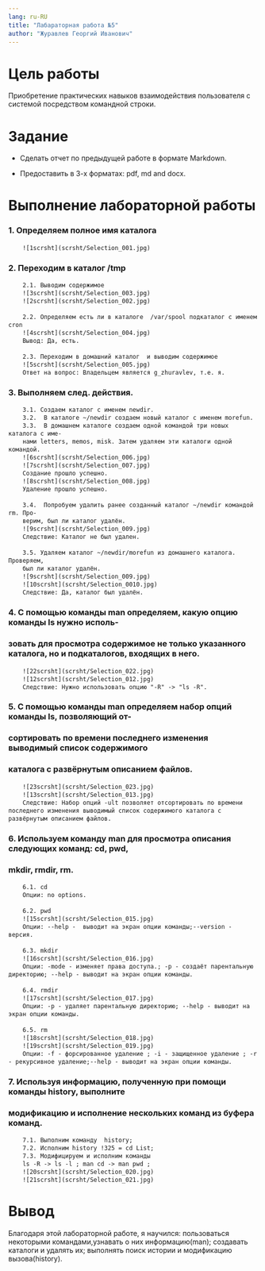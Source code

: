 ```yaml
---
lang: ru-RU
title: "Лабараторная работа №5"
author: "Журавлев Георгий Иванович"
---
```


# Цель работы
Приобретение практических навыков взаимодействия пользователя с системой посредством командной строки.

# Задание

* Сделать отчет по предыдущей работе в формате Markdown.

* Предоставить в 3-х форматах: pdf, md and docx.

# Выполнение лабораторной работы

### 1. Определяем полное имя каталога

        ![1scrsht](scrsht/Selection_001.jpg)

### 2. Переходим в каталог /tmp

        2.1. Выводим содержимое
        ![3scrsht](scrsht/Selection_003.jpg)
        ![2scrsht](scrsht/Selection_002.jpg)

        2.2. Определяем есть ли в каталоге  /var/spool подкаталог с именем cron
        ![4scrsht](scrsht/Selection_004.jpg)
        Вывод: Да, есть.

        2.3. Переходим в домашний каталог  и выводим содержимое
        ![5scrsht](scrsht/Selection_005.jpg)
        Ответ на вопрос: Владельцем является g_zhuravlev, т.е. я.

### 3. Выполняем след. действия.

        3.1. Создаем каталог с именем newdir.
        3.2.  В каталоге ~/newdir создаем новый каталог с именем morefun.
        3.3.  В домашнем каталоге создаем одной командой три новых каталога с име-
        нами letters, memos, misk. Затем удаляем эти каталоги одной командой.
        ![6scrsht](scrsht/Selection_006.jpg)
        ![7scrsht](scrsht/Selection_007.jpg)
        Создание прошло успешно.
        ![8scrsht](scrsht/Selection_008.jpg)
        Удаление прошло успешно.

        3.4.  Попробуем удалить ранее созданный каталог ~/newdir командой rm. Про-
        верим, был ли каталог удалён.
        ![9scrsht](scrsht/Selection_009.jpg)
        Следствие: Каталог не был удален.

        3.5. Удаляем каталог ~/newdir/morefun из домашнего каталога. Проверяем,
        был ли каталог удалён.
        ![9scrsht](scrsht/Selection_009.jpg)
        ![10scrsht](scrsht/Selection_0010.jpg)
        Следствие: Да, каталог был удалён.

### 4. С помощью команды man определяем, какую опцию команды ls нужно исполь-
###    зовать для просмотра содержимое не только указанного каталога, но  и подкаталогов, входящих в него.
        ![22scrsht](scrsht/Selection_022.jpg)
        ![12scrsht](scrsht/Selection_012.jpg)
        Следствие: Нужно использовать опцию "-R" -> "ls -R".

### 5.  С помощью команды man определяем набор опций команды ls, позволяющий от-
###     сортировать по времени последнего изменения выводимый список содержимого
###     каталога с развёрнутым описанием файлов.
        ![23scrsht](scrsht/Selection_023.jpg)
        ![13scrsht](scrsht/Selection_013.jpg)
        Следствие: Набор опций -ult позволяет отсортировать по времени последнего изменения выводимый список содержимого каталога с развёрнутым описанием файлов.

### 6. Используем команду man для просмотра описания следующих команд: cd, pwd,
###    mkdir, rmdir, rm.
        6.1. cd
        Опции: no options.

        6.2. pwd
        ![15scrsht](scrsht/Selection_015.jpg)
        Опции: --help -  выводит на экран опции команды;--version - версия.

        6.3. mkdir
        ![16scrsht](scrsht/Selection_016.jpg)
        Опции: -mode - изменяет права доступа.; -p - создаёт парентальную директорию; --help - выводит на экран опции команды.

        6.4. rmdir
        ![17scrsht](scrsht/Selection_017.jpg)
        Опции: -p - удаляет парентальную директорию; --help - выводит на экран опции команды.

        6.5. rm
        ![18scrsht](scrsht/Selection_018.jpg)
        ![19scrsht](scrsht/Selection_019.jpg)
        Опции: -f - форсированное удаление ; -i - защищенное удаление ; -r - рекурсивное удаление;--help - выводит на экран опции команды.

### 7. Используя информацию, полученную при помощи команды history, выполните
### модификацию и исполнение нескольких команд из буфера команд.

        7.1. Выполним команду  history;  
        7.2. Исполним history !325 = cd List;
        7.3. Модифицируем и исполним команды
        ls -R -> ls -l ; man cd -> man pwd ;
        ![20scrsht](scrsht/Selection_020.jpg)
        ![21scrsht](scrsht/Selection_021.jpg)

# Вывод
Благодаря этой лабораторной работе, я научился: пользоваться некоторыми командами,узнавать о них информацию(man); создавать каталоги и удалять их; выполнять поиск истории и модификацию вызова(history).
